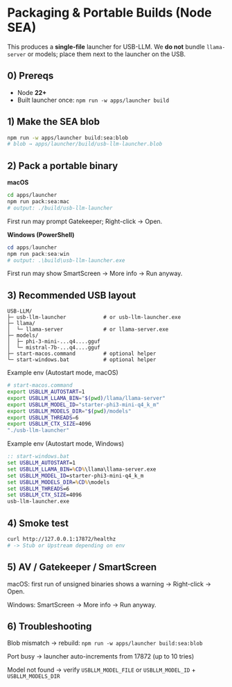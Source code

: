 # Packaging & Portable Builds (Node SEA)

This produces a **single-file** launcher for USB-LLM. We **do not** bundle `llama-server` or models; place them next to the launcher on the USB.

## 0) Prereqs

- Node **22+**
- Built launcher once: `npm run -w apps/launcher build`

## 1) Make the SEA blob

```bash
npm run -w apps/launcher build:sea:blob
# blob → apps/launcher/build/usb-llm-launcher.blob
```

## 2) Pack a portable binary

**macOS**

```bash
cd apps/launcher
npm run pack:sea:mac
# output: ./build/usb-llm-launcher
```

First run may prompt Gatekeeper; Right-click → Open.

**Windows (PowerShell)**

```powershell
cd apps/launcher
npm run pack:sea:win
# output: .\build\usb-llm-launcher.exe
```

First run may show SmartScreen → More info → Run anyway.

## 3) Recommended USB layout

```
USB-LLM/
├─ usb-llm-launcher            # or usb-llm-launcher.exe
├─ llama/
│  └─ llama-server             # or llama-server.exe
├─ models/
│  ├─ phi-3-mini-...q4....gguf
│  └─ mistral-7b-...q4....gguf
├─ start-macos.command         # optional helper
└─ start-windows.bat           # optional helper
```

Example env (Autostart mode, macOS)

```bash
# start-macos.command
export USBLLM_AUTOSTART=1
export USBLLM_LLAMA_BIN="$(pwd)/llama/llama-server"
export USBLLM_MODEL_ID="starter-phi3-mini-q4_k_m"
export USBLLM_MODELS_DIR="$(pwd)/models"
export USBLLM_THREADS=6
export USBLLM_CTX_SIZE=4096
"./usb-llm-launcher"
```

Example env (Autostart mode, Windows)

```bat
:: start-windows.bat
set USBLLM_AUTOSTART=1
set USBLLM_LLAMA_BIN=%CD%\llama\llama-server.exe
set USBLLM_MODEL_ID=starter-phi3-mini-q4_k_m
set USBLLM_MODELS_DIR=%CD%\models
set USBLLM_THREADS=6
set USBLLM_CTX_SIZE=4096
usb-llm-launcher.exe
```

## 4) Smoke test

```bash
curl http://127.0.0.1:17872/healthz
# -> Stub or Upstream depending on env
```

## 5) AV / Gatekeeper / SmartScreen

macOS: first run of unsigned binaries shows a warning → Right-click → Open.

Windows: SmartScreen → More info → Run anyway.

## 6) Troubleshooting

Blob mismatch → rebuild: `npm run -w apps/launcher build:sea:blob`

Port busy → launcher auto-increments from 17872 (up to 10 tries)

Model not found → verify `USBLLM_MODEL_FILE` or `USBLLM_MODEL_ID` + `USBLLM_MODELS_DIR`
